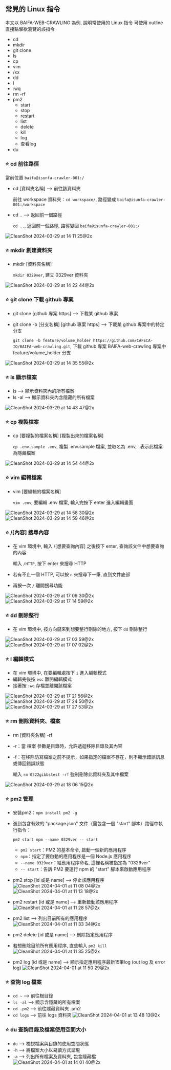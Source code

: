 ## 常見的 Linux 指令

本文以 BAIFA-WEB-CRAWLING 為例, 說明常使用的 Linux 指令
可使用 outline 直接點擊欲瀏覽的該指令
- cd
- mkdir
- git clone
- ls
- cp
- vim
- /xx 
- dd
- i
- :wq
- rm -rf
- pm2
  - start
  - stop
  - restart
  - list
  - delete
  - kill
  - log
  - 查看log
- du


 
### :star: cd 前往路徑
當前位置 `baifa@isunfa-crawler-001:/`

- cd [資料夾名稱] --> 前往該資料夾

  前往 workspace 資料夾：`cd workspace/`, 路徑變成 `baifa@isunfa-crawler-001:/workspace`

- cd .. --> 返回前一個路徑

  `cd ..`, 返回前一個路徑, 路徑變回 `baifa@isunfa-crawler-001:/`

![CleanShot 2024-03-29 at 14 11 25@2x](https://github.com/CAFECA-IO/KnowledgeManagement/assets/73210852/b9aff5ca-043c-49ef-b95e-3de260be59d9)

### :star: mkdir 創建資料夾
- mkdir [資料夾名稱]

  `mkdir 0329ver`, 建立 0329ver 資料夾
  
![CleanShot 2024-03-29 at 14 22 44@2x](https://github.com/CAFECA-IO/KnowledgeManagement/assets/73210852/d6d3baee-e7f7-4892-9224-4233b5ac5381)

### :star: git clone 下載 github 專案
- git clone [github 專案 https] --> 下載某 github 專案
- git clone -b [分支名稱] [github 專案 https] --> 下載某 github 專案中的特定分支

  `git clone -b feature/volume_holder https://github.com/CAFECA-IO/BAIFA-web-crawling.git`, 下載 github 專案 BAIFA-web-crawling 專案中 feature/volume_holder 分支
  
![CleanShot 2024-03-29 at 14 35 55@2x](https://github.com/CAFECA-IO/KnowledgeManagement/assets/73210852/dbda58d1-d73e-4167-a10d-4257d47b5593)

### ⭐ ls 顯示檔案
- ls --> 顯示資料夾內的所有檔案
- ls -al --> 顯示資料夾內含隱藏的所有檔案

![CleanShot 2024-03-29 at 14 43 47@2x](https://github.com/CAFECA-IO/KnowledgeManagement/assets/73210852/05716721-cf51-4a60-9d11-2c54f0aaf78e)

### :star: cp 複製檔案
- cp [要複製的檔案名稱] [複製出來的檔案名稱]

  `cp .env.sample .env`, 複製 .env.sample 檔案, 並取名為 .env, `.`表示此檔案為隱藏檔案
  
![CleanShot 2024-03-29 at 14 54 44@2x](https://github.com/CAFECA-IO/KnowledgeManagement/assets/73210852/410ce5f9-56c7-46b2-b364-1fbf5f20622e)

### :star: vim 編輯檔案
- vim [要編輯的檔案名稱]

    `vim .env`, 要編輯 .env 檔案, 輸入完按下 enter 進入編輯畫面

![CleanShot 2024-03-29 at 14 58 30@2x](https://github.com/CAFECA-IO/KnowledgeManagement/assets/73210852/e6697505-b52f-4b3b-a7a8-73afdbda8227)
![CleanShot 2024-03-29 at 14 59 46@2x](https://github.com/CAFECA-IO/KnowledgeManagement/assets/73210852/c16c7400-1b4f-46a8-88b2-2088f0115d09)

### :star: /[內容] 搜尋內容
- 在 vim 環境中, 輸入 /[想要查詢內容] 之後按下 enter, 查詢該文件中想要查詢的內容

  輸入 `/HTTP`, 按下 enter 來搜尋 HTTP

- 若有不止一個 HTTP, 可以按 `n` 來搜尋下一筆, 直到文件底部
- 再按一次 `/` 離開搜尋功能

![CleanShot 2024-03-29 at 17 09 30@2x](https://github.com/CAFECA-IO/KnowledgeManagement/assets/73210852/f0101e8c-a306-4697-a2d2-9ebd0c1192e7)
![CleanShot 2024-03-29 at 17 14 59@2x](https://github.com/CAFECA-IO/KnowledgeManagement/assets/73210852/3a359919-eae7-4d5f-b929-1d781df0c870)


### :star: dd 刪除整行
- 在 vim 環境中, 按方向鍵來到想要整行刪除的地方, 按下 `dd` 刪除整行

![CleanShot 2024-03-29 at 17 03 59@2x](https://github.com/CAFECA-IO/KnowledgeManagement/assets/73210852/28874dd1-e700-4925-b33a-ca554ac0b248)
![CleanShot 2024-03-29 at 17 07 02@2x](https://github.com/CAFECA-IO/KnowledgeManagement/assets/73210852/8ee37e13-3d18-47da-9428-1caa40ababb8)

### :star: i 編輯模式
- 在 vim 環境中, 在要編輯處按下 `i` 進入編輯模式
- 編輯完後按 `esc` 離開編輯模式  
- 接著按 `:wq` 存檔並離開該檔案

![CleanShot 2024-03-29 at 17 21 56@2x](https://github.com/CAFECA-IO/KnowledgeManagement/assets/73210852/263e2117-4cb2-437c-b082-bf162c44e5f8)
![CleanShot 2024-03-29 at 17 24 50@2x](https://github.com/CAFECA-IO/KnowledgeManagement/assets/73210852/6af5cc27-3608-41c6-a876-b97b428faf38)
![CleanShot 2024-03-29 at 17 27 53@2x](https://github.com/CAFECA-IO/KnowledgeManagement/assets/73210852/320f1f8d-5cdf-4840-b9c4-0fca2569beed)

### :star: rm 刪除資料夾、檔案
- rm [資料夾名稱] -rf
- -r：當 檔案 參數是目錄時，允許遞迴移除目錄及其內容
- -f：在移除防寫檔案之前不提示，如果指定的檔案不存在，則不顯示錯誤訊息或傳回錯誤狀態

  輸入 `rm 0322gibbstest -rf` 強制刪除此資料夾及其中檔案
  
![CleanShot 2024-03-29 at 18 06 15@2x](https://github.com/CAFECA-IO/KnowledgeManagement/assets/73210852/f964dccc-962d-4b19-baf4-66364acd6e01)

### :star: pm2 管理
- 安裝pm2：`npm install pm2 -g`
- 進到包含有效的 "package.json" 文件（需包含一個 "start" 腳本）路徑中執行指令：

  `pm2 start npm --name 0329ver -- start`

  - `pm2 start`：PM2 的基本命令, 啟動一個新的應用程序
  - `npm`：指定了要啟動的應用程序是一個 Node.js 應用程序
  - `--name 0329ver`：給應用程序命名, 這裡名稱被指定為 "0329ver"
  - `-- start`：告訴 PM2 要運行 npm 的 "start" 腳本來啟動應用程序

- pm2 stop [id 或是 name] --> 停止該應用程序
![CleanShot 2024-04-01 at 11 08 04@2x](https://github.com/CAFECA-IO/KnowledgeManagement/assets/73210852/414697dc-b54b-421a-90d0-e7310f20e59d)
![CleanShot 2024-04-01 at 11 13 18@2x](https://github.com/CAFECA-IO/KnowledgeManagement/assets/73210852/8f0a3983-ecdf-4e87-b6d7-97c7969b0f53)

- pm2 restart [id 或是 name] --> 重新啟動該應用程序
![CleanShot 2024-04-01 at 11 28 57@2x](https://github.com/CAFECA-IO/KnowledgeManagement/assets/73210852/f63a0d42-b467-4465-83ae-ace1c6bd2ad3)

- pm2 list --> 列出目前所有的應用程序
![CleanShot 2024-04-01 at 11 33 34@2x](https://github.com/CAFECA-IO/KnowledgeManagement/assets/73210852/95d610f7-dab6-46ec-9ced-b5ad792dd2b7)

- pm2 delete [id 或是 name] --> 刪除指定應用程序
- 若想刪除目前所有應用程序, 直些輸入 `pm2 kill`
![CleanShot 2024-04-01 at 11 35 25@2x](https://github.com/CAFECA-IO/KnowledgeManagement/assets/73210852/ddc4ab25-ff36-47c2-94f9-b731fa2aef20)

- pm2 log [id 或是 name] --> 顯示指定應用程序最新15筆log (out log 及 error log)
![CleanShot 2024-04-01 at 11 50 29@2x](https://github.com/CAFECA-IO/KnowledgeManagement/assets/73210852/4912185c-f1df-4c2c-9126-fa1a283b267e)

### :star: 查詢 log 檔案
- `cd ~` --> 前往根目錄
- `ls -al` --> 顯示含隱藏的所有檔案
- `cd .pm2` --> 前往隱藏資料夾 .pm2
- `cd logs` --> 前往 logs 資料夾
![CleanShot 2024-04-01 at 13 48 13@2x](https://github.com/CAFECA-IO/KnowledgeManagement/assets/73210852/825ffc6a-8976-4705-a93e-bfa6d4934371)

### :star: du 查詢目錄及檔案使用空間大小
- `du` --> 檢視檔案與目錄的使用空間狀態
- `-h` --> 將檔案大小以易讀方式呈現
- `-a` --> 列出所有檔案及資料夾, 包含隱藏檔
![CleanShot 2024-04-01 at 14 01 40@2x](https://github.com/CAFECA-IO/KnowledgeManagement/assets/73210852/11798b53-6e3d-43cd-95ad-8085b6592d54)









